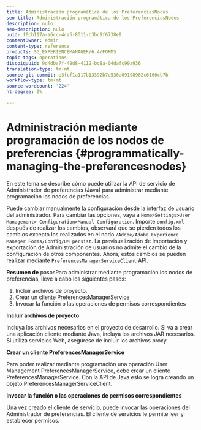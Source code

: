```yaml
---
title: Administración programática de los PreferenciasNodes
seo-title: Administración programática de los PreferenciasNodes
description: nulo
seo-description: nulo
uuid: f0cb117a-a6cc-4ca5-8511-b3bc9f6738e9
contentOwner: admin
content-type: reference
products: SG_EXPERIENCEMANAGER/6.4/FORMS
topic-tags: operations
discoiquuid: 9d4dba7f-49d8-4112-bc8a-04dafc99a936
translation-type: tm+mt
source-git-commit: e3fcf1a117b13392b7e530a09198982c6160cb7b
workflow-type: tm+mt
source-wordcount: '224'
ht-degree: 0%

---
```



# Administración mediante programación de los nodos de preferencias {#programmatically-managing-the-preferencesnodes}

En este tema se describe cómo puede utilizar la API de servicio de Administrador de preferencias (Java) para administrar mediante programación los nodos de preferencias.

Puede cambiar manualmente la configuración desde la interfaz de usuario del administrador. Para cambiar las opciones, vaya a `Home>Settings>User Management> Configuration>Manual Configuration`. Importe `config.xml` después de realizar los cambios, observará que se pierden todos los cambios excepto los realizados en el nodo `/Adobe/Adobe Experience Manager Forms/Config/UM persist`. La previsualización de Importación y exportación de Administración de usuarios no admite el cambio de la configuración de otros componentes. Ahora, estos cambios se pueden realizar mediante `PreferencesManagerServiceClient` API.

**Resumen de** pasosPara administrar mediante programación los nodos de preferencias, lleve a cabo los siguientes pasos:

1. Incluir archivos de proyecto.
1. Crear un cliente PreferencesManagerService
1. Invocar la función o las operaciones de permisos correspondientes

**Incluir archivos de proyecto**

Incluya los archivos necesarios en el proyecto de desarrollo. Si va a crear una aplicación cliente mediante Java, incluya los archivos JAR necesarios. Si utiliza servicios Web, asegúrese de incluir los archivos proxy.

**Crear un cliente PreferencesManagerService**

Para poder realizar mediante programación una operación User Management PreferencesManagerService, debe crear un cliente PreferencesManagerService. Con la API de Java esto se logra creando un objeto PreferencesManagerServiceClient.

**Invocar la función o las operaciones de permisos correspondientes**

Una vez creado el cliente de servicio, puede invocar las operaciones del Administrador de preferencias. El cliente de servicios le permite leer y establecer permisos.
